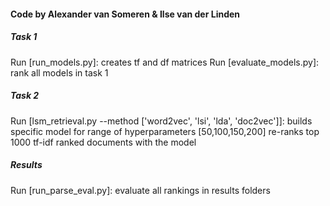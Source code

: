 #### Code by Alexander van Someren & Ilse van der Linden

##### Task 1 
Run [run_models.py]: creates tf and df matrices 
Run [evaluate_models.py]: rank all models in task 1

##### Task 2
Run [lsm_retrieval.py --method ['word2vec', 'lsi', 'lda', 'doc2vec']]: 
builds specific model for range of hyperparameters [50,100,150,200]
re-ranks top 1000 tf-idf ranked documents with the model

##### Results
Run [run_parse_eval.py]: evaluate all rankings in results folders
